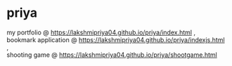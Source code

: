 # priya
my portfolio @ https://lakshmipriya04.github.io/priya/index.html ,<br>
bookmark application @ https://lakshmipriya04.github.io/priya/indexjs.html ,
<br>
shooting game @ https://lakshmipriya04.github.io/priya/shootgame.html
